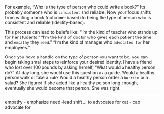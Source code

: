 For example, “Who is the type of person who could write a book?”
It’s probably someone who is `consistent` and reliable. Now your focus
shifts from writing a book (outcome-based) to being the type of person
who is consistent and reliable (identity-based).

This process can lead to beliefs like:
“I’m the kind of teacher who stands up for her students.”
“I’m the kind of doctor who gives each patient the time and
`empathy` they `need`.”
“I’m the kind of manager who `advocates for` her employees.”

Once you have a handle on the type of person you want to be, you
can begin taking small steps to reinforce your desired identity. I have a
friend who lost over 100 pounds by asking herself, “What would a
healthy person do?” All day long, she would use this question as a
guide. Would a healthy person walk or take a `cab`? Would a healthy
person order a `burrito` or a salad? She figured if she acted like a
healthy person long enough, eventually she would become that person.
She was right.

---
empathy - emphasize
need -lead
shift ... to
advocates for
cat - cab
advocate for 